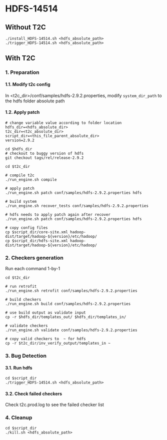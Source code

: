# HDFS-14514

## Without T2C
```
./install_HDFS-14514.sh <hdfs_absolute_path>
./trigger_HDFS-14514.sh <hdfs_absolute_path>
```

## With T2C
### 1. Preparation
#### 1.1. Modify t2c config
In <t2c_dir>/conf/samples/hdfs-2.9.2.properties, modify `system_dir_path` to the hdfs folder absolute path

#### 1.2. Apply patch
```
# change variable value according to folder location
hdfs_dir=<hdfs_absolute_dir>
t2c_dir=<t2c_absolute_dir>
script_dir=<this_file_parent_absolute_dir>
version=2.9.2

cd $hdfs_dir
# checkout to buggy version of hdfs
git checkout tags/rel/release-2.9.2

cd $t2c_dir

# compile t2c
./run_engine.sh compile

# apply patch
./run_engine.sh patch conf/samples/hdfs-2.9.2.properties hdfs

# build system
./run_engine.sh recover_tests conf/samples/hdfs-2.9.2.properties

# hdfs needs to apply patch again after recover
./run_engine.sh patch conf/samples/hdfs-2.9.2.properties hdfs

# copy config files
cp $script_dir/core-site.xml hadoop-dist/target/hadoop-${version}/etc/hadoop/
cp $script_dir/hdfs-site.xml hadoop-dist/target/hadoop-${version}/etc/hadoop/
```
### 2. Checkers generation
Run each command 1-by-1
```
cd $t2c_dir

# run retrofit
./run_engine.sh retrofit conf/samples/hdfs-2.9.2.properties 

# build checkers
./run_engine.sh build conf/samples/hdfs-2.9.2.properties

# use build output as validate input
cp -r $hdfs_dir/templates_out/ $hdfs_dir/templates_in/

# validate checkers
./run_engine.sh validate conf/samples/hdfs-2.9.2.properties

# copy valid checkers to  ~ for hdfs
cp -r $t2c_dir/inv_verify_output/templates_in ~
```
### 3. Bug Detection
#### 3.1. Run hdfs
```
cd $script_dir
./trigger_HDFS-14514.sh <hdfs_absolute_path>
```

#### 3.2. Check failed checkers
Check t2c.prod.log to see the failed checker list

### 4. Cleanup
```
cd $script_dir
./kill.sh <hdfs_absolute_path>
```
